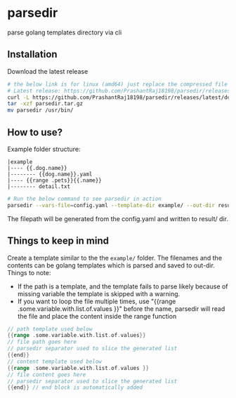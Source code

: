 # parsedir

parse golang templates directory via cli

## Installation

Download the latest release

```bash
# the below link is for linux (amd64) just replace the compressed file name with the appropriate one if you are on other system
# Latest release: https://github.com/PrashantRaj18198/parsedir/releases/latest
curl -L https://github.com/PrashantRaj18198/parsedir/releases/latest/download/parsedir_linux_amd64.tar.gz -o parsedir.tar.gz
tar -xzf parsedir.tar.gz
mv parsedir /usr/bin/
```

## How to use?

Example folder structure:

```
|example
|---- {{.dog.name}}
|-------- {{dog.name}}.yaml
|---- {{range .pets}}{{.name}}
|-------- detail.txt
```

```bash
# Run the below command to see parsedir in action
parsedir --vars-file=config.yaml --template-dir example/ --out-dir result/ #json is also supported as input
```

The filepath will be generated from the config.yaml and written to result/ dir.

## Things to keep in mind

Create a template similar to the the `example/` folder. The filenames and the contents can be golang templates which is parsed and saved to out-dir.
Things to note:

- If the path is a template, and the template fails to parse likely because of missing variable the template is skipped with a warning.
- If you want to loop the file multiple times, use "{{range .some.variable.with.list.of.values }}" before the name, parsedir will read the file
  and place the content inside the range function

```go
// path template used below
{{range .some.variable.with.list.of.values}}
// file path goes here
// parsedir separator used to slice the generated list
{{end}}
// content template used below
{{range .some.variable.with.list.of.values }}
// file content goes here
// parsedir separator used to slice the generated list
{{end}} // end block is automatically added
```
